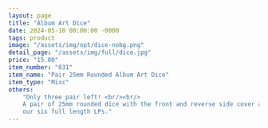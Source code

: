 ```yaml
---
layout: page
title: "Album Art Dice"
date: 2024-05-10 00:00:00 -0000
tags: product
image: "/assets/img/opt/dice-nobg.png"
detail_page: "/assets/img/full/dice.jpg"
price: "15.00"
item_number: "031"
item_name: "Pair 25mm Rounded Album Art Dice"
item_type: "Misc"
others:
    "Only three pair left! <br/><br/>
    A pair of 25mm rounded dice with the front and reverse side cover art from
    our six full length LPs."
---
```

